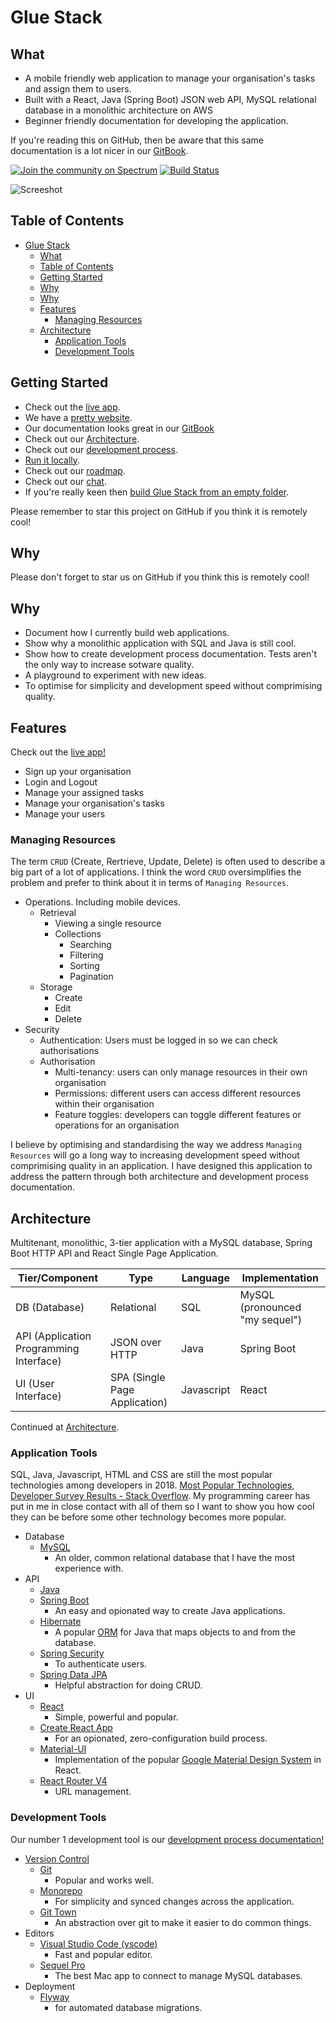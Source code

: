 # Glue Stack

## What 
* A mobile friendly web application to manage your organisation's tasks and assign them to users.
* Built with a React, Java (Spring Boot) JSON web API, MySQL relational database in a monolithic architecture on AWS
* Beginner friendly documentation for developing the application. 

If you're reading this on GitHub, then be aware that this same documentation is a lot nicer in our [GitBook](https://cadbox1.gitbook.io/glue-stack/).

[![Join the community on Spectrum](https://withspectrum.github.io/badge/badge.svg)](https://spectrum.chat/glue-stack)
[![Build Status](https://travis-ci.com/cadbox1/glue-stack.svg?branch=master)](https://travis-ci.com/cadbox1/glue-stack)

![Screeshot](./Screenshot.png)

## Table of Contents

- [Glue Stack](#glue-stack)
  - [What](#what)
  - [Table of Contents](#table-of-contents)
  - [Getting Started](#getting-started)
  - [Why](#why)
  - [Why](#why)
  - [Features](#features)
    - [Managing Resources](#managing-resources)
  - [Architecture](#architecture)
    - [Application Tools](#application-tools)
    - [Development Tools](#development-tools)

## Getting Started

* Check out the [live app](https://d1if23x0agu0jj.cloudfront.net/).
* We have a [pretty website](https://cadbox1.github.io/glue-stack/).
* Our documentation looks great in our [GitBook](https://cadbox1.gitbook.io/glue-stack/)
* Check out our [Architecture](architecture.md).
* Check out our [development process](development/developmentprocess-tasks.md).
* [Run it locally](development/runninglocally.md).
* Check out our [roadmap](https://github.com/cadbox1/glue-stack/projects/3).
* Check out our [chat](https://spectrum.chat/glue-stack).
* If you're really keen then [build Glue Stack from an empty folder](./Guides/BuildingGlueStackFromAnEmptyFolder.md).

Please remember to star this project on GitHub if you think it is remotely cool!

## Why


Please don't forget to star us on GitHub if you think this is remotely cool!

## Why
* Document how I currently build web applications.
* Show why a monolithic application with SQL and Java is still cool.
* Show how to create development process documentation. Tests aren't the only way to increase sotware quality.
* A playground to experiment with new ideas.
* To optimise for simplicity and development speed without comprimising quality.

## Features

Check out the [live app!](https://d1if23x0agu0jj.cloudfront.net/)

* Sign up your organisation
* Login and Logout
* Manage your assigned tasks
* Manage your organisation's tasks
* Manage your users

### Managing Resources

The term `CRUD` (Create, Rertrieve, Update, Delete) is often used to describe a big part of a lot of applications. I think the word `CRUD` oversimplifies the problem and prefer to think about it in terms of `Managing Resources`.

* Operations. Including mobile devices.
  * Retrieval
    * Viewing a single resource
    * Collections
      * Searching
      * Filtering
      * Sorting
      * Pagination
  * Storage
    * Create
    * Edit
    * Delete
* Security
  * Authentication: Users must be logged in so we can check authorisations
  * Authorisation
    * Multi-tenancy: users can only manage resources in their own organisation
    * Permissions: different users can access different resources within their organisation
    * Feature toggles: developers can toggle different features or operations for an organisation

I believe by optimising and standardising the way we address `Managing Resources` will go a long way to increasing development speed without comprimising quality in an application. I have designed this application to address the pattern through both architecture and development process documentation.


## Architecture

Multitenant, monolithic, 3-tier application with a MySQL database, Spring Boot HTTP API and React Single Page Application.

| Tier/Component                            | Type                            | Language   | Implementation                   |
| ----------------------------------------- | ------------------------------- | ---------- | -------------------------------- |
| DB \(Database\)                           | Relational                      | SQL        | MySQL \(pronounced "my sequel"\) |
| API \(Application Programming Interface\) | JSON over HTTP                  | Java       | Spring Boot                      |
| UI \(User Interface\)                     | SPA \(Single Page Application\) | Javascript | React                            |

Continued at [Architecture](./Architecture.md).

### Application Tools 

SQL, Java, Javascript, HTML and CSS are still the most popular technologies among developers in 2018. [Most Popular Technologies, Developer Survey Results - Stack Overflow](https://insights.stackoverflow.com/survey/2018/#most-popular-technologies). My programming career has put in me in close contact with all of them so I want to show you how cool they can be before some other technology becomes more popular.

* Database
  * [MySQL](https://en.wikipedia.org/wiki/MySQL)
    * An older, common relational database that I have the most experience with.
* API
  * [Java](https://en.wikipedia.org/wiki/Java_(programming_language))
  * [Spring Boot](https://spring.io/projects/spring-boot#overview)
    * An easy and opionated way to create Java applications.
  * [Hibernate](http://hibernate.org/orm/)
    * A popular [ORM](https://stackoverflow.com/questions/1279613/what-is-an-orm-and-where-can-i-learn-more-about-it) for Java that maps objects to and from the database.
  * [Spring Security](https://spring.io/projects/spring-security)
    * To authenticate users.
  * [Spring Data JPA](https://projects.spring.io/spring-data-jpa/)
    * Helpful abstraction for doing CRUD.
* UI
  * [React](https://reactjs.org/)
    * Simple, powerful and popular.
  * [Create React App](https://github.com/facebook/create-react-app)
    * For an opionated, zero-configuration build process. 
  * [Material-UI](https://material-ui.com/)
    * Implementation of the popular [Google Material Design System](https://material.io/) in React.
  * [React Router V4](https://reacttraining.com/react-router/)
    * URL management.

### Development Tools

Our number 1 development tool is our [development process documentation!](./Development/DevelopmentProcess-Tasks.md)

* [Version Control](https://www.atlassian.com/git/tutorials/what-is-version-control)
  * [Git](https://git-scm.com/)
    * Popular and works well.
  * [Monorepo](https://danluu.com/monorepo/)
    * For simplicity and synced changes across the application.
  * [Git Town](http://www.git-town.com/)
    * An abstraction over git to make it easier to do common things.
* Editors
  * [Visual Studio Code \(vscode\)](https://code.visualstudio.com/)
    * Fast and popular editor.
  * [Sequel Pro](https://www.sequelpro.com/)
    * The best Mac app to connect to manage MySQL databases.
* Deployment
  * [Flyway](https://flywaydb.org/)
    * for automated database migrations.